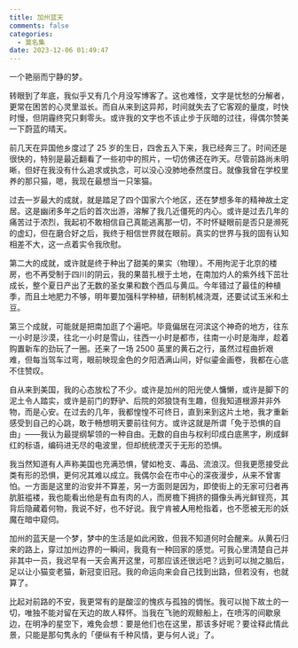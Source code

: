 ```yaml
---
title: 加州蓝天
comments: false
categories:
  - 莫名集
date: 2023-12-06 01:49:47
---
```


一个艳丽而宁静的梦。

<!-- excerpt -->

转眼到了年底，我似乎又有几个月没写博客了。这也难怪，文字是忧愁的分解者，更常在困苦的心灵里滋长。而自从来到这异邦，时间就失去了它客观的量度，时快时慢，但阴霾终究只剩零头。或许我的文字也不该止步于灰暗的过往，得偶尔赞美一下蔚蓝的晴天。

前几天在异国他乡度过了 25 岁的生日，四舍五入下来，我已经奔三了。时间还是很快的，特别是最近翻看了一些初中的照片，一切仿佛还在昨天。尽管前路尚未明晰，但好在我没有什么追求或执念，可以没心没肺地泰然度日。就像我曾在学校里养的那只猫，嗯，我现在最想当一只笨猫。

过去一岁最大的成就，就是踏足了四个国家六个地区，还在梦想多年的精神故土定居。这是幽闭多年之后的首次出游，溶解了我几近僵死的内心。或许是过去几年的痛苦过于浓烈，我起初不敢相信自己真能逃离那一切，不时怀疑眼前是否只是濒死的虚幻，但在磨合好之后，我终于相信世界就在眼前。真实的世界与我的固有认知相差不大，这一点着实令我欣慰。

第二大的成就，或许就是终于种出了甜美的果实（物理）。不用拘泥于北京的楼房，也不再受制于四川的阴云，我的果苗扎根于土地，在南加灼人的紫外线下茁壮成长，整个夏日产出了无数的圣女果和数个西瓜与黄瓜。今年错过了最佳的种植季，而且土地肥力不够，明年要加强科学种植，研制机械浇溉，还要试试玉米和土豆。

第三个成就，可能就是把南加逛了个遍吧。毕竟偏居在河滨这个神奇的地方，往东一小时是沙漠，往北一小时是雪山，往西一小时是都市，往南一小时是海岸，趁着购置新车的劲玩了一圈。还来了一场 2500 英里的黄石之行，虽然过程曲折艰难，但每当驾车过弯，眼前映现金色的夕阳洒满山间，好似鎏金画卷，我都在心底不住赞叹。

自从来到美国，我的心态放松了不少。或许是加州的阳光使人慵懒，或许是脚下的泥土令人踏实，或许是前门的野驴、后院的郊狼饶有生趣，但我知道根源并非外物，而是心安。在过去的几年，我都惶惶不可终日，直到来到这片土地，我才重新感受到自己的心跳，敢于畅想明天要前往何方。或许这就是所谓「免于恐惧的自由」——我认为最提纲挈领的一种自由。无数的自由与权利印成白底黑字，刷成鲜红的标语，编码进无尽的电波里，但却统统湮灭于无形的恐惧。

我当然知道有人声称美国也充满恐惧，譬如枪支、毒品、流浪汉。但我更愿接受此类有形的恐惧，更何况其难以成立。我偶尔会在市中心的深夜漫步，从来不曾害怕。一方面是这里的治安并不算差，另一方面则是因为，即使街上的无家可归者再肮脏褴褛，我也能看出他是有血有肉的人，而房檐下拥挤的摄像头再光鲜锃亮，其背后隐藏着何物，我说不好，也不好说。我宁肯被**人**用枪指着，也不愿被无形的妖魔在暗中窥伺。

加州的蓝天是一个梦，梦中的生活是如此闲致，但我不知道何时会醒来。从黄石归来的路上，穿过加州边界的一瞬间，我竟有一种回家的感觉。可我心里清楚自己并非其中一员，我迟早有一天会离开这里，可那应该还很远吧？远到可以抛之脑后，足以让小猫变老猫，新冠变旧冠。我的命运向来会自己找到出路，但若没有，也就算了。

比起对前路的不安，我更常有的是酸涩的愧疚与孤独的惆怅。我可以抛下故土的一切，唯独不能对留在天边的故人释怀。当我在飞驰的观鲸船上，在喷泻的间歇泉边，在明净的星空下，难免会想：要是他们也在这里，那该多好呢？要诠释此情此景，只能是那句隽永的「便纵有千种风情，更与何人说」了。
